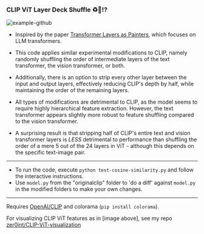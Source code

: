 ### CLIP ViT Layer Deck Shuffle ♻️🤖⁉️
![example-github](https://github.com/user-attachments/assets/b6955be7-670b-4859-a74d-22fbb9d1e155)


- Inspired by the paper [Transformer Layers as Painters](https://arxiv.org/abs/2407.09298v1), which focuses on LLM transformers.
- This code applies similar experimental modifications to CLIP, namely randomly shuffling the order of intermediate layers of the text transformer, the vision transformer, or both.
- Additionally, there is an option to strip every other layer between the input and output layers, effectively reducing CLIP's depth by half, while maintaining the order of the remaining layers.

- All types of modifications are detrimental to CLIP, as the model seems to require highly hierarchical feature extraction. However, the text transformer appears slightly more robust to feature shuffling compared to the vision transformer.
- A surprising result is that stripping half of CLIP's entire text and vision transformer layers is *LESS* detrimental to performance than shuffling the order of a mere 5 out of the 24 layers in ViT - although this depends on the specific text-image pair.
--------
- To run the code, execute `python test-cosine-similarity.py` and follow the interactive instructions.
- Use `model.py` from the "originalclip" folder to 'do a diff' against `model.py` in the modified folders to make your own changes.
-------
Requires [OpenAI/CLIP](https://github.com/openai/CLIP) and colorama (`pip install colorama`).

For visualizing CLIP ViT features as in [image above], see my repo [zer0int/CLIP-ViT-visualization](https://github.com/zer0int/CLIP-ViT-visualization)
